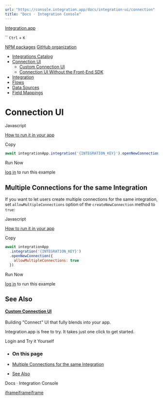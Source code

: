 ```yaml
---
url: "https://console.integration.app/docs/integration-ui/connection"
title: "Docs · Integration Console"
---
```


[Integration.app](https://integration.app/)

`` `Ctrl` + `K`

[NPM packages](https://www.npmjs.com/~integration.app) [GitHub organization](https://github.com/integration-app)

- [Integrations Catalog](https://console.integration.app/docs/integration-ui/integration-list)
- [Connection UI](https://console.integration.app/docs/integration-ui/connection)
  - [Custom Connection UI](https://console.integration.app/docs/integration-ui/connection/custom)
  - [Connection UI Without the Front-End SDK](https://console.integration.app/docs/integration-ui/connection/connection-ui-without-sdk)
- [Integration](https://console.integration.app/docs/integration-ui/integration)
- [Flows](https://console.integration.app/docs/integration-ui/flows)
- [Data Sources](https://console.integration.app/docs/integration-ui/data-sources)
- [Field Mappings](https://console.integration.app/docs/integration-ui/field-mappings)

# Connection UI

Javascript

[How to run it in your app](https://console.integration.app/docs/getting-started/front-end/javascript)

Copy

```javascript
await integrationApp.integration('{INTEGRATION_KEY}').openNewConnection()
```

Run Now

[log in](https://console.integration.app/login?returnTo=https%3A%2F%2Fconsole.integration.app%2Fdocs%2Fintegration-ui%2Fconnection) to run this example

## Multiple Connections for the same Integration

If you want to let users create multiple connections for the same integration, set `allowMultipleConnections` option
of the `createNewConnection` method to `true`:

Javascript

[How to run it in your app](https://console.integration.app/docs/getting-started/front-end/javascript)

Copy

```javascript
await integrationApp
  .integration('{INTEGRATION_KEY}')
  .openNewConnection({
    allowMultipleConnections: true
  })
```

Run Now

[log in](https://console.integration.app/login?returnTo=https%3A%2F%2Fconsole.integration.app%2Fdocs%2Fintegration-ui%2Fconnection) to run this example

## See Also

#### [Custom Connection UI](https://console.integration.app/docs/integration-ui/connection/custom)

Building "Connect" UI that fully blends into your app.

Integration.app is free to try. It takes just one click to get started.

Login and Try it Yourself

- ### On this page

- [Multiple Connections for the same Integration](https://console.integration.app/docs/integration-ui/connection#multiple-connections-for-the-same-integration)
- [See Also](https://console.integration.app/docs/integration-ui/connection#see-also)

Docs · Integration Console

[iframe](https://td.doubleclick.net/td/rul/11398203743?random=1747732508770&cv=11&fst=1747732508770&fmt=3&bg=ffffff&guid=ON&async=1&gtm=45je55g2v9171934834z8892090687za200zb892090687&gcd=13l3l3l3l1l1&dma=0&tag_exp=101509157~102015666~103116025~103130495~103130497~103136993~103136995~103200001~103207802~103233427~103252644~103252646~103263073~103301114~103301116&ptag_exp=101509157~103116026~103130495~103130497~103136993~103136995~103200004~103207802~103233427~103252644~103252646~103263073~103301114~103301116&u_w=1280&u_h=1024&url=https%3A%2F%2Fconsole.integration.app%2Fdocs%2Fintegration-ui%2Fconnection&hn=www.googleadservices.com&frm=0&tiba=Docs%20%C2%B7%20Integration%20Console&npa=0&pscdl=noapi&auid=436628568.1747732509&uaa=x86&uab=64&uafvl=Chromium%3B136.0.7103.113%7CGoogle%2520Chrome%3B136.0.7103.113%7CNot.A%252FBrand%3B99.0.0.0&uamb=0&uam=&uap=Linux%20x86_64&uapv=6.6.72&uaw=0&fledge=1&data=event%3Dgtag.config)[iframe](https://td.doubleclick.net/td/rul/11474966929?random=1747732508820&cv=11&fst=1747732508820&fmt=3&bg=ffffff&guid=ON&async=1&gtm=45je55g2v9171934834z8892090687za200zb892090687&gcd=13l3l3l3l1l1&dma=0&tag_exp=101509157~102015666~103116025~103130495~103130497~103136993~103136995~103200001~103207802~103233427~103252644~103252646~103263073~103301114~103301116&ptag_exp=101509157~103116026~103130495~103130497~103136993~103136995~103200004~103207802~103233427~103252644~103252646~103263073~103301114~103301116&u_w=1280&u_h=1024&url=https%3A%2F%2Fconsole.integration.app%2Fdocs%2Fintegration-ui%2Fconnection&hn=www.googleadservices.com&frm=0&tiba=Docs%20%C2%B7%20Integration%20Console&npa=0&pscdl=noapi&auid=436628568.1747732509&uaa=x86&uab=64&uafvl=Chromium%3B136.0.7103.113%7CGoogle%2520Chrome%3B136.0.7103.113%7CNot.A%252FBrand%3B99.0.0.0&uamb=0&uam=&uap=Linux%20x86_64&uapv=6.6.72&uaw=0&fledge=1&data=event%3Dgtag.config)[iframe](https://td.doubleclick.net/td/rul/11474966929?random=1747732508831&cv=11&fst=1747732508831&fmt=3&bg=ffffff&guid=ON&async=1&gcl_ctr=1&gtm=45je55g2v9171934834z8892090687za200zb892090687&gcd=13l3l3l3l1l1&dma=0&tag_exp=101509157~102015666~103116025~103130495~103130497~103136993~103136995~103200001~103207802~103233427~103252644~103252646~103263073~103301114~103301116~103308615&ptag_exp=101509157~103116026~103130495~103130497~103136993~103136995~103200004~103207802~103233427~103252644~103252646~103263073~103301114~103301116&u_w=1280&u_h=1024&url=https%3A%2F%2Fconsole.integration.app%2Fdocs%2Fintegration-ui%2Fconnection&label=9M_TCKCTp5oaEJGz2N8q&hn=www.googleadservices.com&frm=0&tiba=Docs%20%C2%B7%20Integration%20Console&value=0&bttype=purchase&npa=0&pscdl=noapi&auid=436628568.1747732509&uaa=x86&uab=64&uafvl=Chromium%3B136.0.7103.113%7CGoogle%2520Chrome%3B136.0.7103.113%7CNot.A%252FBrand%3B99.0.0.0&uamb=0&uam=&uap=Linux%20x86_64&uapv=6.6.72&uaw=0&ec_mode=a&fledge=1&capi=1&_tu=Cg&em=tv.1&ct_cookie_present=0)